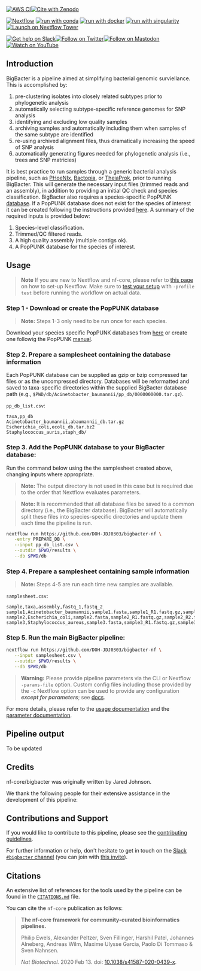 [![AWS CI](https://img.shields.io/badge/CI%20tests-full%20size-FF9900?labelColor=000000&logo=Amazon%20AWS)](https://nf-co.re/bigbacter/results)[![Cite with Zenodo](http://img.shields.io/badge/DOI-10.5281/zenodo.XXXXXXX-1073c8?labelColor=000000)](https://doi.org/10.5281/zenodo.XXXXXXX)

[![Nextflow](https://img.shields.io/badge/nextflow%20DSL2-%E2%89%A522.10.1-23aa62.svg)](https://www.nextflow.io/)
[![run with conda](http://img.shields.io/badge/run%20with-conda-3EB049?labelColor=000000&logo=anaconda)](https://docs.conda.io/en/latest/)
[![run with docker](https://img.shields.io/badge/run%20with-docker-0db7ed?labelColor=000000&logo=docker)](https://www.docker.com/)
[![run with singularity](https://img.shields.io/badge/run%20with-singularity-1d355c.svg?labelColor=000000)](https://sylabs.io/docs/)
[![Launch on Nextflow Tower](https://img.shields.io/badge/Launch%20%F0%9F%9A%80-Nextflow%20Tower-%234256e7)](https://tower.nf/launch?pipeline=https://github.com/nf-core/bigbacter)

[![Get help on Slack](http://img.shields.io/badge/slack-nf--core%20%23bigbacter-4A154B?labelColor=000000&logo=slack)](https://nfcore.slack.com/channels/bigbacter)[![Follow on Twitter](http://img.shields.io/badge/twitter-%40nf__core-1DA1F2?labelColor=000000&logo=twitter)](https://twitter.com/nf_core)[![Follow on Mastodon](https://img.shields.io/badge/mastodon-nf__core-6364ff?labelColor=FFFFFF&logo=mastodon)](https://mstdn.science/@nf_core)[![Watch on YouTube](http://img.shields.io/badge/youtube-nf--core-FF0000?labelColor=000000&logo=youtube)](https://www.youtube.com/c/nf-core)

## Introduction

BigBacter is a pipeline aimed at simplifying bacterial genomic surviellance. 
This is accomplished by:
1) pre-clustering isolates into closely related subtypes prior to phylogenetic analysis
2) automatically selecting subtype-specific reference genomes for SNP analysis
3) identifying and excluding low quality samples
4) archiving samples and automatically including them when samples of the same subtype are identified
5) re-using archived alignment files, thus dramatically increasing the speed of SNP analysis
6) automatically generating figures needed for phylogenetic analysis (i.e., trees and SNP matricies)

It is best practice to run samples through a generic bacterial analysis pipeline, such as [PHoeNIx](https://github.com/CDCgov/phoenix), [Bactopia](https://github.com/bactopia/bactopia), or [TheiaProk](https://github.com/theiagen/public_health_bioinformatics), prior to running BigBacter. This will generate the necessary input files (trimmed reads and an assembly), in addition to providing an initial QC check and species classification. BigBacter also requires a species-specific PopPUNK [database](https://www.bacpop.org/poppunk/). If a PopPUNK database does not exist for the species of interest it can be created following the instructions provided [here](https://poppunk.readthedocs.io/en/latest/index.html). A summary of the required inputs is provided below:
1) Species-level classification.
2) Trimmed/QC filtered reads.
3) A high quality assembly (multiple contigs ok).
4) A PopPUNK database for the species of interest.

## Usage

> **Note**
> If you are new to Nextflow and nf-core, please refer to [this page](https://nf-co.re/docs/usage/installation) on how
> to set-up Nextflow. Make sure to [test your setup](https://nf-co.re/docs/usage/introduction#how-to-run-a-pipeline)
> with `-profile test` before running the workflow on actual data.

### Step 1 - Download or create the PopPUNK database
> **Note:** Steps 1-3 only need to be run once for each species.

Download your species specific PopPUNK databases from [here](https://www.bacpop.org/poppunk/) or create one followig the PopPUNK [manual](https://poppunk.readthedocs.io/en/latest/index.html).

### Step 2. Prepare a samplesheet containing the database information
Each PopPUNK database can be supplied as gzip or bzip compressed tar files or as the uncompressed directory. Databases will be reformatted and saved to taxa-specific directories within the supplied BigBacter database path (e.g., `$PWD/db/Acinetobacter_baumannii/pp_db/0000000000.tar.gz`).

`pp_db_list.csv`:
```csv
taxa,pp_db
Acinetobacter_baumannii,abaumannii_db.tar.gz
Escherichia_coli,ecoli_db.tar.bz2
Staphylococcus_auris,staph_db/
```
### Step 3. Add the PopPUNK database to your BigBacter database:
Run the command below using the the samplesheet created above, changing inputs where appropriate. 
> **Note:** The output directory is not used in this case but is required due to the order that Nextflow evaluates parameters.

> **Note:** It is recommended that all database files be saved to a common directory (i.e., the BigBacter database). BigBacter will automatically split these files into species-specific directories and update them each time the pipeline is run.

```bash
nextflow run https://github.com/DOH-JDJ0303/bigbacter-nf \
   -entry PREPARE_DB \
   --input pp_db_list.csv \
   --outdir $PWD/results \
   --db $PWD/db
```

### Step 4. Prepare a samplesheet containing sample information
> **Note:** Steps 4-5 are run each time new samples are available.

`samplesheet.csv`:
```csv
sample,taxa,assembly,fastq_1,fastq_2
sample1,Acinetobacter_baumannii,sample1.fasta,sample1_R1.fastq.gz,sample1_R2.fastq.gz
sample2,Escherichia_coli,sample2.fasta,sample2_R1.fastq.gz,sample2_R2.fastq.gz
sample3,Staphylococcus_aureus,sample3.fasta,sample3_R1.fastq.gz,sample3_R2.fastq.gz
```

### Step 5. Run the main BigBacter pipeline:
```bash
nextflow run https://github.com/DOH-JDJ0303/bigbacter-nf \
   --input samplesheet.csv \
   --outdir $PWD/results \
   --db $PWD/db
```

> **Warning:**
> Please provide pipeline parameters via the CLI or Nextflow `-params-file` option. Custom config files including those
> provided by the `-c` Nextflow option can be used to provide any configuration _**except for parameters**_;
> see [docs](https://nf-co.re/usage/configuration#custom-configuration-files).

For more details, please refer to the [usage documentation](https://nf-co.re/bigbacter/usage) and the [parameter documentation](https://nf-co.re/bigbacter/parameters).

## Pipeline output

To be updated

## Credits

nf-core/bigbacter was originally written by Jared Johnson.

We thank the following people for their extensive assistance in the development of this pipeline:

<!-- TODO nf-core: If applicable, make list of people who have also contributed -->

## Contributions and Support

If you would like to contribute to this pipeline, please see the [contributing guidelines](.github/CONTRIBUTING.md).

For further information or help, don't hesitate to get in touch on the [Slack `#bigbacter` channel](https://nfcore.slack.com/channels/bigbacter) (you can join with [this invite](https://nf-co.re/join/slack)).

## Citations

<!-- TODO nf-core: Add citation for pipeline after first release. Uncomment lines below and update Zenodo doi and badge at the top of this file. -->
<!-- If you use  nf-core/bigbacter for your analysis, please cite it using the following doi: [10.5281/zenodo.XXXXXX](https://doi.org/10.5281/zenodo.XXXXXX) -->

<!-- TODO nf-core: Add bibliography of tools and data used in your pipeline -->

An extensive list of references for the tools used by the pipeline can be found in the [`CITATIONS.md`](CITATIONS.md) file.

You can cite the `nf-core` publication as follows:

> **The nf-core framework for community-curated bioinformatics pipelines.**
>
> Philip Ewels, Alexander Peltzer, Sven Fillinger, Harshil Patel, Johannes Alneberg, Andreas Wilm, Maxime Ulysse Garcia, Paolo Di Tommaso & Sven Nahnsen.
>
> _Nat Biotechnol._ 2020 Feb 13. doi: [10.1038/s41587-020-0439-x](https://dx.doi.org/10.1038/s41587-020-0439-x).
